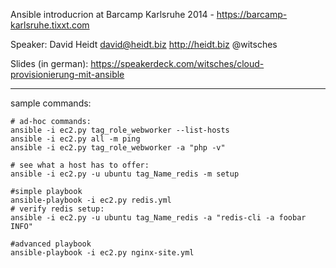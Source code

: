 Ansible introducrion at Barcamp Karlsruhe 2014 - https://barcamp-karlsruhe.tixxt.com

Speaker:
David Heidt
david@heidt.biz
http://heidt.biz
@witsches


Slides (in german):
https://speakerdeck.com/witsches/cloud-provisionierung-mit-ansible

----

sample commands: 

	# ad-hoc commands:
	ansible -i ec2.py tag_role_webworker --list-hosts
	ansible -i ec2.py all -m ping
	ansible -i ec2.py tag_role_webworker -a "php -v"

	# see what a host has to offer:
	ansible -i ec2.py -u ubuntu tag_Name_redis -m setup

	#simple playbook
	ansible-playbook -i ec2.py redis.yml
	# verify redis setup:
	ansible -i ec2.py -u ubuntu tag_Name_redis -a "redis-cli -a foobar INFO"

	#advanced playbook
	ansible-playbook -i ec2.py nginx-site.yml

